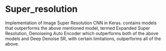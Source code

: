 # Super_resolution
Implementation of Image Super Resolution CNN in Keras.
contains models that outperforms the above mentioned model, termed Expanded Super Resolution, Denoiseing Auto Encoder which outperforms both of the above models and Deep Denoise SR, with certain limitations, outperforms all of the above.
